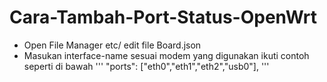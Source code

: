 # Cara-Tambah-Port-Status-OpenWrt
- Open File Manager etc/ edit file Board.json
- Masukan interface-name sesuai modem yang digunakan ikuti contoh seperti di bawah
 '''
		"ports": ["eth0","eth1","eth2","usb0"],
 '''
